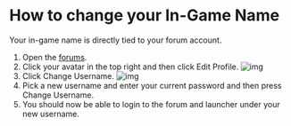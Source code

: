 # How to change your In-Game Name

Your in-game name is directly tied to your forum account.

1. Open the [forums](https://forum.plutonium.pw).
2. Click your avatar in the top right and then click Edit Profile.
![img](https://i.imgur.com/3fAt09w.png)
3. Click Change Username.
![img](https://i.imgur.com/ew8XoLa.png)
4. Pick a new username and enter your current password and then press Change Username.
5. You should now be able to login to the forum and launcher under your new username.